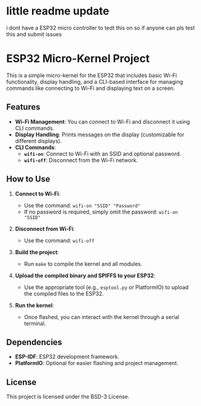 # little readme update
i dont have a ESP32 micro controller to tedt this on so if anyone can pls test this and submit issues


# ESP32 Micro-Kernel Project

This is a simple micro-kernel for the ESP32 that includes basic Wi-Fi functionality, display handling, and a CLI-based interface for managing commands like connecting to Wi-Fi and displaying text on a screen.

## Features

- **Wi-Fi Management**: You can connect to Wi-Fi and disconnect it using CLI commands.
- **Display Handling**: Prints messages on the display (customizable for different displays).
- **CLI Commands**:
  - **`wifi-on`**: Connect to Wi-Fi with an SSID and optional password.
  - **`wifi-off`**: Disconnect from the Wi-Fi network.

## How to Use

1. **Connect to Wi-Fi**:
   - Use the command: `wifi-on "SSID" "Password"`
   - If no password is required, simply omit the password: `wifi-on "SSID"`

2. **Disconnect from Wi-Fi**:
   - Use the command: `wifi-off`

3. **Build the project**:
   - Run `make` to compile the kernel and all modules.

4. **Upload the compiled binary and SPIFFS to your ESP32**:
   - Use the appropriate tool (e.g., `esptool.py` or PlatformIO) to upload the compiled files to the ESP32.

5. **Run the kernel**:
   - Once flashed, you can interact with the kernel through a serial terminal.

## Dependencies

- **ESP-IDF**: ESP32 development framework.
- **PlatformIO**: Optional for easier flashing and project management.

## License

This project is licensed under the BSD-3 License.
